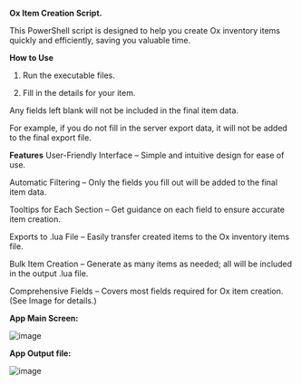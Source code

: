 **Ox Item Creation Script.**

This PowerShell script is designed to help you create Ox inventory items quickly and efficiently, saving you valuable time.



**How to Use**
1. Run the executable files.

2. Fill in the details for your item.

Any fields left blank will not be included in the final item data.

For example, if you do not fill in the server export data, it will not be added to the final export file.



**Features**
User-Friendly Interface – Simple and intuitive design for ease of use.

Automatic Filtering – Only the fields you fill out will be added to the final item data.

Tooltips for Each Section – Get guidance on each field to ensure accurate item creation.

Exports to .lua File – Easily transfer created items to the Ox inventory items file.

Bulk Item Creation – Generate as many items as needed; all will be included in the output .lua file.

Comprehensive Fields – Covers most fields required for Ox item creation. (See Image for details.)



**App Main Screen:**

![image](https://github.com/user-attachments/assets/b0ff655b-a6e0-48cb-9768-0822421ae69d)


**App Output file:**

![image](https://github.com/user-attachments/assets/1fc61a9f-8345-479c-a0f4-6190532c6ae9)
